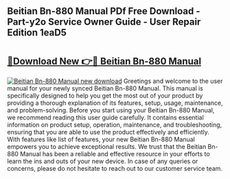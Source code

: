 ## Beitian Bn-880 Manual PDf Free Download - Part-y2o Service Owner Guide - User Repair Edition 1eaD5

# <h2><a href="http://bc43860.oget.top/?id=Beitian+Bn-880+Manual">🔗Download New 👉🔴 Beitian Bn-880 Manual</a></h2>

[![Beitian Bn-880 Manual new download](https://i.imgur.com/5g1atiW.png)](http://bc43860.oget.top/?id=Beitian+Bn-880+Manual)
Greetings and welcome to the user manual for your newly synced Beitian Bn-880 Manual. This manual is specifically designed to help you get the most out of your product by providing a thorough explanation of its features, setup, usage, maintenance, and problem-solving. Before you start using your Beitian Bn-880 Manual, we recommend reading this user guide carefully. It contains essential information on product setup, operation, maintenance, and troubleshooting, ensuring that you are able to use the product effectively and efficiently. With features like list of features, your new Beitian Bn-880 Manual empowers you to achieve exceptional results. We trust that the Beitian Bn-880 Manual has been a reliable and effective resource in your efforts to learn the ins and outs of your new device. In case of any queries or concerns, please do not hesitate to reach out to our customer service team.
